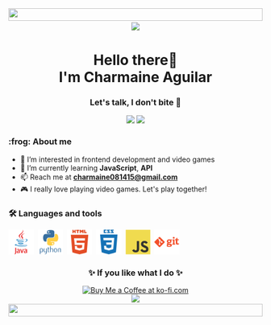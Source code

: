 <img src='https://i.pinimg.com/736x/e4/64/0b/e4640b30d880bb8768a47070d10a9d59.jpg' height='25px' width='100%'/>
<div id='header' align='center' display='in-line'>
  <img src='https://media.tenor.com/wuariwEtBXUAAAAM/tiny-green-frog-teeny-tiny-green-frog.gif' height='200px'/>
  
</div>
<div float='left' align='middle'>
<h1>Hello there👋 <br>I'm Charmaine Aguilar</h1>
</div>

<div id='badges' align='center'>
  <h3><strong>Let's talk, I don't bite 🐸</strong></h3>
  <a href='https://twitter.com/pokopong3'><img src='https://img.shields.io/badge/Twitter-blue?logo=twitter&logoColor=white&style=for-the-badge'/></a>
  <a href='https://www.linkedin.com/in/charmaine-aguilar/'><img src='https://img.shields.io/badge/LinkedIn-blue?logo=linkedin&logoColor=white&style=for-the-badge'/></a>
</div>

<h3>:frog: About me </h3>

- 👀 I’m interested in frontend development and video games
- 🌱 I’m currently learning <strong>JavaScript</strong>, <strong>API</strong>
- 📫 Reach me at <strong>charmaine081415@gmail.com</strong>
- 🎮 I really love playing video games. Let's play together!

<h3>🛠️ Languages and tools </h3>
<div id='toolkit-icons'>
  <img src="https://github.com/devicons/devicon/blob/master/icons/java/java-original-wordmark.svg" title="Java" alt="Java" width="50" height="50"/>&nbsp;
  <img src="https://github.com/devicons/devicon/blob/master/icons/python/python-original-wordmark.svg" title="Python" alt="Python" width="50" height="50"/>&nbsp;
  <img src="https://github.com/devicons/devicon/blob/master/icons/html5/html5-plain-wordmark.svg" title="HTML5" alt="HTML5" width="50" height="50"/>&nbsp;
  <img src="https://github.com/devicons/devicon/blob/master/icons/css3/css3-plain-wordmark.svg" title="CSS3" alt="CSS3" width="50" height="50"/>&nbsp;
  <img src="https://github.com/devicons/devicon/blob/master/icons/javascript/javascript-original.svg" title="JavaScript" alt="JavaScript" width="50" height="50"/>&nbsp;
  <img src="https://github.com/devicons/devicon/blob/master/icons/git/git-plain-wordmark.svg" title="Git" alt="Git" width="50" height="50"/>&nbsp;
</div>

<div id='support' align='center'>
  <h3>✨ If you like what I do ✨</h3>
  <a href='https://ko-fi.com/P5P123964' target='_blank'><img height='50' style='border:0px;height:50px;' src='https://cdn.ko-fi.com/cdn/kofi2.png?v=3' border='0' alt='Buy Me a Coffee at ko-fi.com'/></a>
  
</div>
<div align='center'>
  <img src='https://media.giphy.com/media/GDgMPz4vvgFEzaXJdu/giphy.gif' height='200px'/>
</div>

<img src='https://i.pinimg.com/736x/e4/64/0b/e4640b30d880bb8768a47070d10a9d59.jpg' height='25px' width='100%'/>




<!---
charmaine-aguilar/charmaine-aguilar is a ✨ special ✨ repository because its `README.md` (this file) appears on your GitHub profile.
You can click the Preview link to take a look at your changes.
--->
